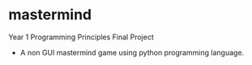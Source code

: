 # mastermind

Year 1 Programming Principles Final Project
- A non GUI mastermind game using python programming language.
